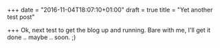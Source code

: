 +++
date = "2016-11-04T18:07:10+01:00"
draft = true
title = "Yet another test post"

+++
Ok, next test to get the blog up and running. Bare with me, I'll get it done .. maybe .. soon. ;)
